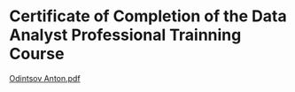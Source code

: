 # Certificate of Completion of the Data Analyst Professional Trainning Course

[Odintsov Anton.pdf](https://github.com/avodintsov/Yandex_praktikum_projects_by_Anton_Odintsov/files/11469099/Odintsov.Anton.pdf)

